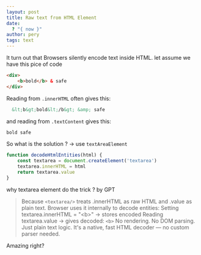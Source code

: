 ```yaml
---
layout: post
title: Raw text from HTML Element
date:
  ? "{ now }"
author: pery
tags: text
---
```

It turn out that Browsers silently encode text inside HTML.
let assume we have this pice of code
```html
<div>
    <b>bold</b> & safe
</div>
```

Reading from `.innerHTML` often gives this:
```html
  &lt;b&gt;bold&lt;/b&gt; &amp; safe
```
and reading from `.textContent` gives this:
```html
bold safe
```

So what is the solution ? → use `textAreaElement`

```js
function decodeHtmlEntities(html) {
    const textarea = document.createElement('textarea')
    textarea.innerHTML = html
    return textarea.value
}
```
why textarea element do the trick ? by GPT

>Because `<textarea/>` treats .innerHTML as raw HTML and .value as plain text.
>Browser uses it internally to decode entities:
>Setting textarea.innerHTML = "&lt;b&gt;" → stores encoded
>Reading textarea.value → gives decoded: `<b>`
>No rendering. No DOM parsing. Just plain text logic.
> It's a native, fast HTML decoder — no custom parser needed.

Amazing right?
